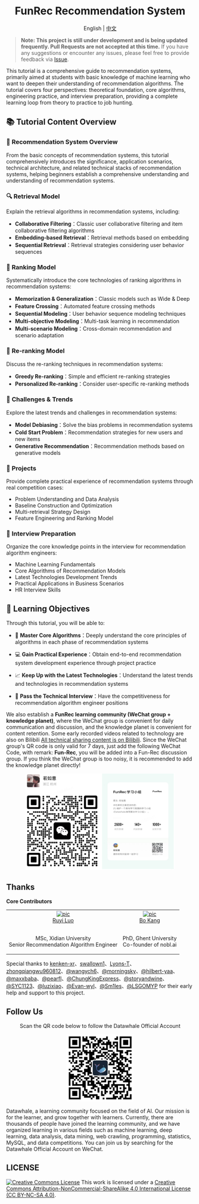 <div align=center>
  <h1>FunRec Recommendation System</h1>
</div>
<div align="center">

English | [中文](./README.md)

</div>

> **Note: This project is still under development and is being updated frequently. Pull Requests are not accepted at this time.**
> If you have any suggestions or encounter any issues, please feel free to provide feedback via [Issue](https://github.com/datawhalechina/fun-rec/issues).

This tutorial is a comprehensive guide to recommendation systems, primarily aimed at students with basic knowledge of machine learning who want to deepen their understanding of recommendation algorithms. The tutorial covers four perspectives: theoretical foundation, core algorithms, engineering practice, and interview preparation, providing a complete learning loop from theory to practice to job hunting.

## 📚 Tutorial Content Overview

### 🎯 **Recommendation System Overview**
From the basic concepts of recommendation systems, this tutorial comprehensively introduces the significance, application scenarios, technical architecture, and related technical stacks of recommendation systems, helping beginners establish a comprehensive understanding and understanding of recommendation systems.

### 🔍 **Retrieval Model**
Explain the retrieval algorithms in recommendation systems, including:
- **Collaborative Filtering**：Classic user collaborative filtering and item collaborative filtering algorithms
- **Embedding-based Retrieval**：Retrieval methods based on embedding
- **Sequential Retrieval**：Retrieval strategies considering user behavior sequences

### 🎯 **Ranking Model**
Systematically introduce the core technologies of ranking algorithms in recommendation systems:

- **Memorization & Generalization**：Classic models such as Wide & Deep
- **Feature Crossing**：Automated feature crossing methods
- **Sequential Modeling**：User behavior sequence modeling techniques
- **Multi-objective Modeling**：Multi-task learning in recommendation
- **Multi-scenario Modeling**：Cross-domain recommendation and scenario adaptation

### 🔄 **Re-ranking Model**
Discuss the re-ranking techniques in recommendation systems:
- **Greedy Re-ranking**：Simple and efficient re-ranking strategies
- **Personalized Re-ranking**：Consider user-specific re-ranking methods

### 🚀 **Challenges & Trends** 
Explore the latest trends and challenges in recommendation systems:

- **Model Debiasing**：Solve the bias problems in recommendation systems
- **Cold Start Problem**：Recommendation strategies for new users and new items
- **Generative Recommendation**：Recommendation methods based on generative models

### 💼 **Projects**
Provide complete practical experience of recommendation systems through real competition cases:
- Problem Understanding and Data Analysis
- Baseline Construction and Optimization
- Multi-retrieval Strategy Design
- Feature Engineering and Ranking Model

### 🎤 **Interview Preparation**
Organize the core knowledge points in the interview for recommendation algorithm engineers:
- Machine Learning Fundamentals
- Core Algorithms of Recommendation Models
- Latest Technologies Development Trends
- Practical Applications in Business Scenarios 
- HR Interview Skills

## 🎯 **Learning Objectives**

Through this tutorial, you will be able to:
- 🔧 **Master Core Algorithms**：Deeply understand the core principles of algorithms in each phase of recommendation systems

- 💻 **Gain Practical Experience**：Obtain end-to-end recommendation system development experience through project practice
- 📈 **Keep Up with the Latest Technologies**：Understand the latest trends and technologies in recommendation systems
- 🎯 **Pass the Technical Interview**：Have the competitiveness for recommendation algorithm engineer positions

We also establish a **FunRec learning community (WeChat group + knowledge planet)**, where the WeChat group is convenient for daily communication and discussion, and the knowledge planet is convenient for content retention. Some early recorded videos related to technology are also on Bilibili [All technical sharing content is on Bilibili](https://space.bilibili.com/431850986/channel/collectiondetail?sid=339597). Since the WeChat group's QR code is only valid for 7 days, just add the following WeChat Code, with remark: **Fun-Rec**, you will be added into a Fun-Rec discussion group. If you think the WeChat group is too noisy, it is recommended to add the knowledge planet directly!

<div align=center> 
<img src="imgs/join_community.png" alt="image-20220408193745249" width="400px";" />
</div>


## Thanks
**Core Contributors**

<table border="0">
  <tbody>
    <tr align="center" >
      <td>
         <a href="https://github.com/ruyiluo"><img width="70" height="70" src="https://github.com/ruyiluo.png?s=40" alt="pic"></a><br>
         <a href="https://github.com/ruyiluo">Ruyi Luo</a> 
        <p><br> MSc, Xidian University <br> Senior Recommendation Algorithm Engineer </p>
      </td>
      <td>
         <a href="https://github.com/bokang-ugent"><img width="70" height="70" src="https://github.com/bokang-ugent.png?s=40" alt="pic"></a><br>
         <a href="https://bokang.io">Bo Kang</a> 
        <p><br> PhD, Ghent University <br> Co-founder of nobl.ai </p>
      </td>
    </tr>
  </tbody>
</table>

Special thanks to [kenken-xr](https://github.com/kenken-xr)、[swallown1](https://github.com/swallown1)、[Lyons-T](https://github.com/Lyons-T)、[zhongqiangwu960812](https://github.com/zhongqiangwu960812)、[@wangych6](https://github.com/wangych6)、[@morningsky](https://github.com/morningsky)、[@hilbert-yaa](https://github.com/hilbert-yaa)、[@maxxbaba](https://github.com/maxxbaba)、[@pearfl](https://github.com/pearfl)、[@ChungKingExpress](https://github.com/ChungKingExpress)、[@storyandwine](https://github.com/storyandwine)、[@SYC1123](https://github.com/SYC1123)、[@luzixiao](https://github.com/luzixiao)、[@Evan-wyl](https://github.com/Evan-wyl)、[@Sm1les](https://github.com/Sm1les)、[@LSGOMYP](https://github.com/LSGOMYP) for their early help and support to this project.


## Follow Us
<div align=center>
<p>Scan the QR code below to follow the Datawhale Official Account</p>
<img src="imgs/datawhale_qrcode.jpg" width = "180" height = "180">
</div>

Datawhale, a learning community focused on the field of AI. Our mission is for the learner, and grow together with learners. Currently, there are thousands of people have joined the learning community, and we have organized learning in various fields such as machine learning, deep learning, data analysis, data mining, web crawling, programming, statistics, MySQL, and data competitions. You can join us by searching for the Datawhale Official Account on WeChat.


## LICENSE
<a rel="license" href="http://creativecommons.org/licenses/by-nc-sa/4.0/"><img alt="Creative Commons License" style="border-width:0" src="https://img.shields.io/badge/license-CC%20BY--NC--SA%204.0-lightgrey" /></a>
This work is licensed under a <a rel="license" href="http://creativecommons.org/licenses/by-nc-sa/4.0/">Creative Commons Attribution-NonCommercial-ShareAlike 4.0 International License (CC BY-NC-SA 4.0)</a>.
